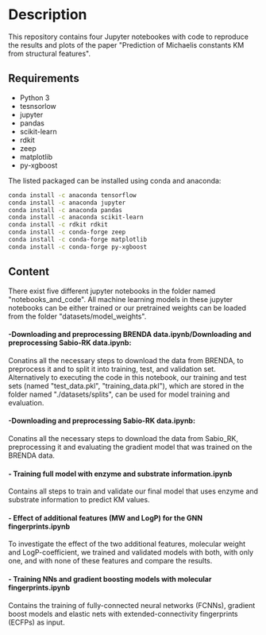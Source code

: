 # Description
This repository contains four Jupyter notebookes with code to reproduce the results and plots of the paper "Prediction of Michaelis constants KM from structural features".

## Requirements

- Python 3
- tesnsorlow
- jupyter
- pandas
- scikit-learn
- rdkit
- zeep
- matplotlib
- py-xgboost

The listed packaged can be installed using conda and anaconda:

```bash
conda install -c anaconda tensorflow
conda install -c anaconda jupyter
conda install -c anaconda pandas
conda install -c anaconda scikit-learn
conda install -c rdkit rdkit
conda install -c conda-forge zeep
conda install -c conda-forge matplotlib
conda install -c conda-forge py-xgboost
```

## Content

There exist five different jupyter notebooks in the folder named "notebooks_and_code".  All machine learning models in these jupyter notebooks can be either trained or our pretrained weights can be loaded from the folder "datasets/model_weights".

#### -Downloading and preprocessing BRENDA data.ipynb/Downloading and preprocessing Sabio-RK data.ipynb:
Conatins all the necessary steps to download the data from BRENDA, to preprocess it and to split it into training, test, and validation set. 
Alternatively to executing the code in this notebook, our training and test sets (named "test_data.pkl", "training_data.pkl"), which are stored in the folder named "./datasets/splits", can be used for model training and evaluation.

#### -Downloading and preprocessing Sabio-RK data.ipynb:
Conatins all the necessary steps to download the data from Sabio_RK, preprocessing it and evaluating the gradient model that was trained on the BRENDA data.

#### - Training full model with enzyme and substrate information.ipynb
Contains all steps to train and validate our final model that uses enzyme and substrate information to predict KM values. 

#### - Effect of additional features (MW and LogP) for the GNN fingerprints.ipynb
To investigate the effect of the two additional features, molecular weight and LogP-coefficient, we trained and validated models with both, with only one, and with none of these features and compare the results. 

#### - Training NNs and gradient boosting models with molecular fingerprints.ipynb
Contains the training of fully-connected neural networks (FCNNs), gradient boost models and elastic nets with extended-connectivity fingerprints (ECFPs) as input.
